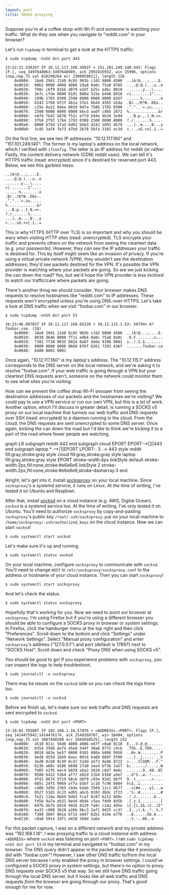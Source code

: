 ```yaml
---
layout: post
title: SOCKS proxying
---
```


Suppose you're at a coffee shop with Wi-Fi and someone is watching your traffic. What do they see when you navigate to "reddit.com" in your browser?

Let's run `tcpdump` in terminal to get a look at the HTTPS traffic:

```
$ sudo tcpdump -nnSX dst port 443

13:52:21.530207 IP 10.12.117.160.50937 > 151.101.249.140.443: Flags [P.], seq 3497648863:3497648989, ack 2992415932, win 15996, options [nop,nop,TS val 828290264 ecr 2300058011], length 126
	0x0000:  18e8 2941 2140 8c85 903b c1d2 0800 4500  ..)A!@...;....E.
	0x0010:  00b2 0000 4000 4006 29a8 0a0c 75a0 9765  ....@.@.)...u..e
	0x0020:  f98c c6f9 01bb d079 e2df b25c a4bc 8018  .......y...\....
	0x0030:  3e7c cfde 0000 0101 080a 315e b4d8 8918  >|........1^....
	0x0040:  199b 1703 0300 2500 0000 0000 0000 b56f  ......%........o
	0x0050:  b542 2fb8 072f 4b2a 57e1 8b44 4565 d2da  .B/../K*W..DEe..
	0x0060:  c25e 8a22 8dee 603d 9d7a 758b 1703 0300  .^."..`=.zu.....
	0x0070:  2500 0000 0000 0000 b6cd aadf cdbb 2672  %.............&r
	0x0080:  e4f4 fb42 b870 f52c ef7d b94e 9b3d 3e9d  ...B.p.,.}.N.=>.
	0x0090:  3fb4 2f97 17b4 1703 0300 2500 0000 0000  ?./.......%.....
	0x00a0:  0000 b75d 1fad 6d02 bbb3 d242 1093 d579  ...]..m....B...y
	0x00b0:  3c85 3af4 fe73 47bd 2b78 5bfa 3181 ec3d  <.:..sG.+x[.1..=
```

On the first line, we see two IP addresses: "10.12.117.160" and "151.101.249.140". The former is my laptop's address on the local network, which I verified with `ifconfig`. The latter is an IP address for reddit (or rather Fastly, the content delivery network (CDN) reddit uses). We can tell it's HTTPS traffic (read: encrypted) since it's destined for reserved port 443. Below, we see this garbled mess:

```
..)A!@...;....E.
....@.@.)...u..e
.......y...\....
>|........1^....
......%........o
.B/../K*W..DEe..
.^."..`=.zu.....
%.............&r
...B.p.,.}.N.=>.
?./.......%.....
...]..m....B...y
<.:..sG.+x[.1..=
```

This is why HTTPS (HTTP over TLS) is so important and why you should be wary when visiting HTTP sites (read: unencrypted). TLS encrypts your traffic and prevents others on the network from seeing the cleartext data (e.g. your passwords). However, they *can* see the IP addresses your traffic is destined for. This by itself might seem like an invasion of privacy. If you're using a virtual private network (VPN), they wouldn't see the destination addresses; they'd see packets destined for the VPN. It's possible the VPN provider is watching where your packets are going. So are we just kicking the can down the road? Yes, but we'd hope the VPN provider is less inclined to watch our traffic/care where packets are going.

There's another thing we should consider. Your browser makes DNS requests to resolve hostnames like "reddit.com" to IP addresses. These requests aren't encrypted unless you're using DNS-over-HTTPS. Let's take a look at DNS traffic when we visit "foobar.com" in our browser.

```
$ sudo tcpdump -nnSX dst port 53

16:23:46.087037 IP 10.12.117.160.65320 > 10.12.115.1.53: 56794+ A? foobar.com. (28)
	0x0000:  18e8 2941 2140 8c85 903b c1d2 0800 4500  ..)A!@...;....E.
	0x0010:  0038 d646 0000 ff11 e8b4 0a0c 75a0 0a0c  .8.F........u...
	0x0020:  7301 ff28 0035 0024 0a07 ddda 0100 0001  s..(.5.$........
	0x0030:  0000 0000 0000 0666 6f6f 6261 7203 636f  .......foobar.co
	0x0040:  6d00 0001 0001
```

Once again, "10.12.117.160" is my laptop's address. The "10.12.115.1" address corresponds to the DNS server on the local network, and we're asking it to resolve "foobar.com". If your web traffic is going through a VPN but your cleartext DNS requests aren't, someone on the network could monitor them to see what sites you're visiting.

How can we prevent the coffee shop Wi-Fi snooper from seeing the destination addresses of our packets and the hostnames we're visiting? We could pay to use a VPN service or run our own VPN, but this is a lot of work. Another option, which I'll discuss in greater detail, is running a SOCKS v5 proxy on our local machine that tunnels our web traffic and DNS requests over SSH (read: encrypted) to a daemon running in the cloud. From the cloud, the DNS requests are sent unencrypted to some DNS server. Once again, kicking the can down the road but I'd like to think we're kicking it to a part of the road where fewer people are watching.

<script src="https://cdnjs.cloudflare.com/ajax/libs/mermaid/8.8.0/mermaid.min.js"></script>

<div class="mermaid">
  graph LR
		subgraph reddit
		443
		end
		subgraph cloud
		EPORT
		EPORT-->|2|443
		end
    subgraph laptop
    * -->|1|EPORT
    LPORT-. 3 .-> 443
    style reddit fill:gray,stroke:gray
    style cloud fill:gray,stroke:gray
    style laptop fill:gray,stroke:gray
		style EPORT stroke-width:4px
    linkStyle default stroke-width:2px,fill:none,stroke:#e6e6e6
    linkStyle 2 stroke-width:2px,fill:none,stroke:#e6e6e6,stroke-dasharray:3
    end
</div>

Alright, let's get into it. Install [socksproxy](https://github.com/zbo14/socksproxy) on your local machine. Since `socksproxy`'s a systemd service, it runs on Linux. At the time of writing, I've tested it on Ubuntu and Raspbian.

After that, install [socksd](https://github.com/zbo14/socksd) on a cloud instance (e.g. AWS, Digital Ocean). `socksd` is a systemd service too. At the time of writing, I've only tested it on Ubuntu. You'll need to authorize `socksproxy` by copy-and-pasting `socksproxy`'s public key `/root/.ssh/socksproxy.pub` on your local machine to `/home/socksproxy/.ssh/authorized_keys` on the cloud instance. Now we can start `socksd`!

```
$ sudo systemctl start socksd
```

Let's make sure it's up and running.

```
$ sudo systemctl status socksd
```

On your local machine, configure `socksproxy` to communicate with `socksd`. You'll need to change `HOST` in `/etc/socksproxy/socksproxy.conf` to the address or hostname of your cloud instance. Then you can start `socksproxy`!

```
$ sudo systemctl start socksproxy
```

And let's check the status.

```
$ sudo systemctl status socksproxy
```

Hopefully that's working for you. Now we need to point our browser at `socksproxy`. I'm using Firefox but if you're using a different browser you should be able to configure a SOCKS proxy in browser or system settings. In Firefox, click the hamburger menu at the top right and then click "Preferences". Scroll down to the bottom and click "Settings" under "Network Settings". Select "Manual proxy configuration" and enter `socksproxy`'s address ("127.0.0.1") and port (default is 17897) next to "SOCKS Host". Scroll down and check "Proxy DNS when using SOCKS v5".

You should be good to go! If you experience problems with `socksproxy`, you can inspect the logs to help troubleshoot.

```
$ sudo journalctl -u socksproxy
```

There may be issues on the `socksd` side so you can check the logs there too.

```
$ sudo journalctl -u socksd
```

Before we finish up, let's make sure our web traffic *and* DNS requests are sent encrypted to `socksd`.

```
$ sudo tcpdump -nnSX dst port <PORT>

13:10:02.703097 IP 192.168.1.16.57076 > <ADDRESS>.<PORT>: Flags [P.], seq 1414475942:1414476174, ack 2549269707, win 18494, options [nop,nop,TS val 3087440208 ecr 2665010525], length 232
	0x0000:  4510 011c 56d8 4000 4006 e87f c0a8 0110  E...V.@.@.......
	0x0010:  0354 3568 def4 45e8 544f 30a6 97f2 c4cb  .T5h..E.TO0.....
	0x0020:  8018 483e be57 0000 0101 080a b806 9950  ..H>.W.........P
	0x0030:  9ed8 d55d 1bb9 6aac 0016 ba88 609f 5f68  ...]..j.....`._h
	0x0040:  3ed8 8cb8 9c49 6c47 514d a5f3 9a46 8722  >....IlGQM...F."
	0x0050:  623b a80c d186 b698 2fa0 1eed bf3b 1a57  b;....../....;.W
	0x0060:  fd05 e2f6 eec4 b039 aba2 5838 c8d7 4e6c  .......9..X8..Nl
	0x0070:  9588 6422 53b4 af77 e82d 21b4 b1b0 a3e7  ..d"S..w.-!.....
	0x0080:  4fd1 8674 5f19 b8cb d8f9 c03e 03d1 bbff  O..t_......>....
	0x0090:  685c 24f5 9969 affa b5bf 1c10 fc96 0404  h\$..i..........
	0x00a0:  c48b 3d5b 2365 cbda bdab 7949 11c1 db77  ..=[#e....yI...w
	0x00b0:  0527 53d1 dc23 edb5 abcb 0103 dbdc 1f23  .'S..#.........#
	0x00c0:  fe21 114a 0bb9 bdb5 fcaf 8c87 6213 b69c  .!.J........b...
	0x00d0:  fd5b 9a7a eb31 8edd db94 c5ea fdd9 8d5b  .[.z.1.........[
	0x00e0:  697b db7b 6919 4926 8129 7a9c c24a 495e  i{.{i.I&.)z..JI^
	0x00f0:  ea33 c808 3b28 a26b 0bc3 2af1 0d25 cc37  .3..;(.k..*..%.7
	0x0100:  f380 3807 061a bf15 e847 62b1 419e e7f6  ..8......Gb.A...
	0x0110:  c0a8 5914 2df1 e438 360d 1a6e            ..Y.-..86..n
```

For this packet capture, I was on a different network and my private address was "192.168.1.16". I was proxying traffic to a cloud instance with address `<ADDRESS>` where `socksd` was listening on port `<PORT>`. I ran `sudo tcpdump -nnSX dst port 53` in my terminal and navigated to "foobaz.com" in my browser. The DNS query didn't appear in the packet dump like it previously did with "foobar.com"! However, I saw other DNS traffic to/from the local DNS server because I only enabled the proxy in browser settings. I could've configured a SOCKS proxy in system settings, but there's no option to proxy DNS requests over SOCKS v5 that way. So we still have DNS traffic going through the local DNS server, but it looks like all web traffic and DNS requests *from the browser* are going through our proxy. That's good enough for me for now.

